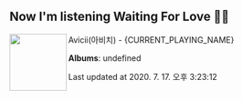 ## Now I'm listening Waiting For Love 🎵🎵

[<img align="left" width="100" src="https://i.ytimg.com/vi/cHHLHGNpCSA/sddefault.jpg?sqp=-oaymwEWCJADEOEBIAQqCghqEJQEGHgg6AJIWg&rs">](https://music.youtube.com/channel/UCuACQmW04T3v9Mz_1_suFYw)

Avicii(아비치) - {CURRENT_PLAYING_NAME}

**Albums**: undefined

Last updated at 2020. 7. 17. 오후 3:23:12
